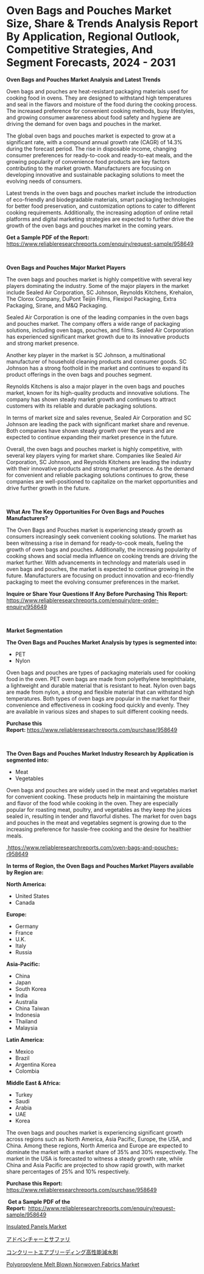 <p><h1>Oven Bags and Pouches Market Size, Share & Trends Analysis Report By Application, Regional Outlook, Competitive Strategies, And Segment Forecasts, 2024 - 2031</h1></p><p><strong>Oven Bags and Pouches Market Analysis and Latest Trends</strong></p>
<p><p>Oven bags and pouches are heat-resistant packaging materials used for cooking food in ovens. They are designed to withstand high temperatures and seal in the flavors and moisture of the food during the cooking process. The increased preference for convenient cooking methods, busy lifestyles, and growing consumer awareness about food safety and hygiene are driving the demand for oven bags and pouches in the market.</p><p>The global oven bags and pouches market is expected to grow at a significant rate, with a compound annual growth rate (CAGR) of 14.3% during the forecast period. The rise in disposable income, changing consumer preferences for ready-to-cook and ready-to-eat meals, and the growing popularity of convenience food products are key factors contributing to the market growth. Manufacturers are focusing on developing innovative and sustainable packaging solutions to meet the evolving needs of consumers.</p><p>Latest trends in the oven bags and pouches market include the introduction of eco-friendly and biodegradable materials, smart packaging technologies for better food preservation, and customization options to cater to different cooking requirements. Additionally, the increasing adoption of online retail platforms and digital marketing strategies are expected to further drive the growth of the oven bags and pouches market in the coming years.</p></p>
<p><strong>Get a Sample PDF of the Report:&nbsp;</strong> <a href="https://www.reliableresearchreports.com/enquiry/request-sample/958649">https://www.reliableresearchreports.com/enquiry/request-sample/958649</a></p>
<p>&nbsp;</p>
<p><strong>Oven Bags and Pouches Major Market Players</strong></p>
<p><p>The oven bags and pouches market is highly competitive with several key players dominating the industry. Some of the major players in the market include Sealed Air Corporation, SC Johnson, Reynolds Kitchens, Krehalon, The Clorox Company, DuPont Teijin Films, Flexipol Packaging, Extra Packaging, Sirane, and M&Q Packaging.</p><p>Sealed Air Corporation is one of the leading companies in the oven bags and pouches market. The company offers a wide range of packaging solutions, including oven bags, pouches, and films. Sealed Air Corporation has experienced significant market growth due to its innovative products and strong market presence.</p><p>Another key player in the market is SC Johnson, a multinational manufacturer of household cleaning products and consumer goods. SC Johnson has a strong foothold in the market and continues to expand its product offerings in the oven bags and pouches segment.</p><p>Reynolds Kitchens is also a major player in the oven bags and pouches market, known for its high-quality products and innovative solutions. The company has shown steady market growth and continues to attract customers with its reliable and durable packaging solutions.</p><p>In terms of market size and sales revenue, Sealed Air Corporation and SC Johnson are leading the pack with significant market share and revenue. Both companies have shown steady growth over the years and are expected to continue expanding their market presence in the future.</p><p>Overall, the oven bags and pouches market is highly competitive, with several key players vying for market share. Companies like Sealed Air Corporation, SC Johnson, and Reynolds Kitchens are leading the industry with their innovative products and strong market presence. As the demand for convenient and reliable packaging solutions continues to grow, these companies are well-positioned to capitalize on the market opportunities and drive further growth in the future.</p></p>
<p>&nbsp;</p>
<p><strong>What Are The Key Opportunities For Oven Bags and Pouches Manufacturers?</strong></p>
<p><p>The Oven Bags and Pouches market is experiencing steady growth as consumers increasingly seek convenient cooking solutions. The market has been witnessing a rise in demand for ready-to-cook meals, fueling the growth of oven bags and pouches. Additionally, the increasing popularity of cooking shows and social media influence on cooking trends are driving the market further. With advancements in technology and materials used in oven bags and pouches, the market is expected to continue growing in the future. Manufacturers are focusing on product innovation and eco-friendly packaging to meet the evolving consumer preferences in the market.</p></p>
<p><strong>Inquire or Share Your Questions If Any Before Purchasing This Report:</strong> <a href="https://www.reliableresearchreports.com/enquiry/pre-order-enquiry/958649">https://www.reliableresearchreports.com/enquiry/pre-order-enquiry/958649</a></p>
<p>&nbsp;</p>
<p><strong>Market Segmentation</strong></p>
<p><strong>The Oven Bags and Pouches Market Analysis by types is segmented into:</strong></p>
<p><ul><li>PET</li><li>Nylon</li></ul></p>
<p><p>Oven bags and pouches are types of packaging materials used for cooking food in the oven. PET oven bags are made from polyethylene terephthalate, a lightweight and durable material that is resistant to heat. Nylon oven bags are made from nylon, a strong and flexible material that can withstand high temperatures. Both types of oven bags are popular in the market for their convenience and effectiveness in cooking food quickly and evenly. They are available in various sizes and shapes to suit different cooking needs.</p></p>
<p><strong>Purchase this Report:&nbsp;</strong><a href="https://www.reliableresearchreports.com/purchase/958649">https://www.reliableresearchreports.com/purchase/958649</a></p>
<p>&nbsp;</p>
<p><strong>The Oven Bags and Pouches Market Industry Research by Application is segmented into:</strong></p>
<p><ul><li>Meat</li><li>Vegetables</li></ul></p>
<p><p>Oven bags and pouches are widely used in the meat and vegetables market for convenient cooking. These products help in maintaining the moisture and flavor of the food while cooking in the oven. They are especially popular for roasting meat, poultry, and vegetables as they keep the juices sealed in, resulting in tender and flavorful dishes. The market for oven bags and pouches in the meat and vegetables segment is growing due to the increasing preference for hassle-free cooking and the desire for healthier meals.</p></p>
<p><a href="https://www.reliableresearchreports.com/oven-bags-and-pouches-r958649">&nbsp;https://www.reliableresearchreports.com/oven-bags-and-pouches-r958649</a></p>
<p><strong>In terms of Region, the Oven Bags and Pouches Market Players available by Region are:</strong></p>
<p>
    <p> <strong> North America: </strong>
        <ul>
            <li>United States</li>
            <li>Canada</li>
        </ul>
        </p> 
    <p> <strong> Europe: </strong>
        <ul>
            <li>Germany</li>
            <li>France</li>
            <li>U.K.</li>
            <li>Italy</li>
            <li>Russia</li>
        </ul>
        </p> 
    <p> <strong> Asia-Pacific: </strong>
        <ul>
            <li>China</li>
            <li>Japan</li>
            <li>South Korea</li>
            <li>India</li>
            <li>Australia</li>
            <li>China Taiwan</li>
            <li>Indonesia</li>
            <li>Thailand</li>
            <li>Malaysia</li>
        </ul>
        </p> 
    <p> <strong> Latin America: </strong>
        <ul>
            <li>Mexico</li>
            <li>Brazil</li>
            <li>Argentina Korea</li>
            <li>Colombia</li>
        </ul>
        </p> 
    <p> <strong> Middle East & Africa: </strong>
        <ul>
            <li>Turkey</li>
            <li>Saudi</li>
            <li>Arabia</li>
            <li>UAE</li>
            <li>Korea</li>
        </ul>
    </p>
    </p>
<p><p>The oven bags and pouches market is experiencing significant growth across regions such as North America, Asia Pacific, Europe, the USA, and China. Among these regions, North America and Europe are expected to dominate the market with a market share of 35% and 30% respectively. The market in the USA is forecasted to witness a steady growth rate, while China and Asia Pacific are projected to show rapid growth, with market share percentages of 25% and 10% respectively.</p></p>
<p><strong>Purchase this Report: </strong><a href="https://www.reliableresearchreports.com/purchase/958649">https://www.reliableresearchreports.com/purchase/958649</a></p>
<p>&nbsp;<strong>Get a Sample PDF of the Report:&nbsp;&nbsp;</strong><a href="https://www.reliableresearchreports.com/enquiry/request-sample/958649">https://www.reliableresearchreports.com/enquiry/request-sample/958649</a></p>
<p><strong></strong></p>
<p><p><a href="https://github.com/ashman753/Market-Research-Report-List-1/blob/main/insulated-panels-market.md">Insulated Panels Market</a></p><p><a href="https://github.com/AaronVargas43/Market-Research-Report-List-1/blob/main/101031284496.md">アドベンチャーとサファリ</a></p><p><a href="https://github.com/CloydAbbott2023/Market-Research-Report-List-1/blob/main/545839984497.md">コンクリートエアブリーディング高性能減水剤</a></p><p><a href="https://github.com/SashaBeier2023/Market-Research-Report-List-1/blob/main/polypropylene-melt-blown-nonwoven-fabrics-market.md">Polypropylene Melt Blown Nonwoven Fabrics Market</a></p></p>